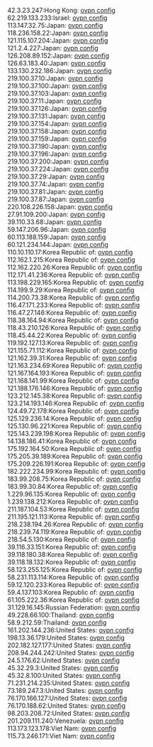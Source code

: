 42.3.23.247:Hong Kong: [ovpn config](vpn/42_3_23_247.ovpn)  
62.219.133.233:Israel: [ovpn config](vpn/62_219_133_233.ovpn)  
113.147.32.75:Japan: [ovpn config](vpn/113_147_32_75.ovpn)  
118.236.158.22:Japan: [ovpn config](vpn/118_236_158_22.ovpn)  
121.115.107.204:Japan: [ovpn config](vpn/121_115_107_204.ovpn)  
121.2.4.227:Japan: [ovpn config](vpn/121_2_4_227.ovpn)  
126.208.89.152:Japan: [ovpn config](vpn/126_208_89_152.ovpn)  
126.63.183.40:Japan: [ovpn config](vpn/126_63_183_40.ovpn)  
133.130.232.186:Japan: [ovpn config](vpn/133_130_232_186.ovpn)  
219.100.37.10:Japan: [ovpn config](vpn/219_100_37_10.ovpn)  
219.100.37.100:Japan: [ovpn config](vpn/219_100_37_100.ovpn)  
219.100.37.103:Japan: [ovpn config](vpn/219_100_37_103.ovpn)  
219.100.37.11:Japan: [ovpn config](vpn/219_100_37_11.ovpn)  
219.100.37.126:Japan: [ovpn config](vpn/219_100_37_126.ovpn)  
219.100.37.131:Japan: [ovpn config](vpn/219_100_37_131.ovpn)  
219.100.37.154:Japan: [ovpn config](vpn/219_100_37_154.ovpn)  
219.100.37.158:Japan: [ovpn config](vpn/219_100_37_158.ovpn)  
219.100.37.159:Japan: [ovpn config](vpn/219_100_37_159.ovpn)  
219.100.37.190:Japan: [ovpn config](vpn/219_100_37_190.ovpn)  
219.100.37.196:Japan: [ovpn config](vpn/219_100_37_196.ovpn)  
219.100.37.200:Japan: [ovpn config](vpn/219_100_37_200.ovpn)  
219.100.37.224:Japan: [ovpn config](vpn/219_100_37_224.ovpn)  
219.100.37.29:Japan: [ovpn config](vpn/219_100_37_29.ovpn)  
219.100.37.74:Japan: [ovpn config](vpn/219_100_37_74.ovpn)  
219.100.37.81:Japan: [ovpn config](vpn/219_100_37_81.ovpn)  
219.100.37.87:Japan: [ovpn config](vpn/219_100_37_87.ovpn)  
220.108.226.158:Japan: [ovpn config](vpn/220_108_226_158.ovpn)  
27.91.109.200:Japan: [ovpn config](vpn/27_91_109_200.ovpn)  
39.110.33.68:Japan: [ovpn config](vpn/39_110_33_68.ovpn)  
59.147.206.96:Japan: [ovpn config](vpn/59_147_206_96.ovpn)  
60.113.188.159:Japan: [ovpn config](vpn/60_113_188_159.ovpn)  
60.121.234.144:Japan: [ovpn config](vpn/60_121_234_144.ovpn)  
110.10.110.17:Korea Republic of: [ovpn config](vpn/110_10_110_17.ovpn)  
112.162.1.215:Korea Republic of: [ovpn config](vpn/112_162_1_215.ovpn)  
112.162.220.26:Korea Republic of: [ovpn config](vpn/112_162_220_26.ovpn)  
112.171.41.236:Korea Republic of: [ovpn config](vpn/112_171_41_236.ovpn)  
113.198.229.165:Korea Republic of: [ovpn config](vpn/113_198_229_165.ovpn)  
114.199.9.29:Korea Republic of: [ovpn config](vpn/114_199_9_29.ovpn)  
114.200.73.38:Korea Republic of: [ovpn config](vpn/114_200_73_38.ovpn)  
116.47.171.233:Korea Republic of: [ovpn config](vpn/116_47_171_233.ovpn)  
116.47.27.146:Korea Republic of: [ovpn config](vpn/116_47_27_146.ovpn)  
118.38.164.94:Korea Republic of: [ovpn config](vpn/118_38_164_94.ovpn)  
118.43.210.126:Korea Republic of: [ovpn config](vpn/118_43_210_126.ovpn)  
118.45.44.22:Korea Republic of: [ovpn config](vpn/118_45_44_22.ovpn)  
119.192.127.13:Korea Republic of: [ovpn config](vpn/119_192_127_13.ovpn)  
121.155.71.112:Korea Republic of: [ovpn config](vpn/121_155_71_112.ovpn)  
121.162.39.31:Korea Republic of: [ovpn config](vpn/121_162_39_31.ovpn)  
121.163.234.69:Korea Republic of: [ovpn config](vpn/121_163_234_69.ovpn)  
121.167.164.193:Korea Republic of: [ovpn config](vpn/121_167_164_193.ovpn)  
121.168.141.99:Korea Republic of: [ovpn config](vpn/121_168_141_99.ovpn)  
121.188.176.146:Korea Republic of: [ovpn config](vpn/121_188_176_146.ovpn)  
123.212.145.38:Korea Republic of: [ovpn config](vpn/123_212_145_38.ovpn)  
123.214.193.146:Korea Republic of: [ovpn config](vpn/123_214_193_146.ovpn)  
124.49.72.178:Korea Republic of: [ovpn config](vpn/124_49_72_178.ovpn)  
125.129.236.14:Korea Republic of: [ovpn config](vpn/125_129_236_14.ovpn)  
125.130.96.221:Korea Republic of: [ovpn config](vpn/125_130_96_221.ovpn)  
125.143.239.198:Korea Republic of: [ovpn config](vpn/125_143_239_198.ovpn)  
14.138.186.41:Korea Republic of: [ovpn config](vpn/14_138_186_41.ovpn)  
175.192.164.50:Korea Republic of: [ovpn config](vpn/175_192_164_50.ovpn)  
175.205.39.189:Korea Republic of: [ovpn config](vpn/175_205_39_189.ovpn)  
175.209.226.191:Korea Republic of: [ovpn config](vpn/175_209_226_191.ovpn)  
182.222.234.99:Korea Republic of: [ovpn config](vpn/182_222_234_99.ovpn)  
183.99.208.75:Korea Republic of: [ovpn config](vpn/183_99_208_75.ovpn)  
183.99.30.84:Korea Republic of: [ovpn config](vpn/183_99_30_84.ovpn)  
1.229.96.135:Korea Republic of: [ovpn config](vpn/1_229_96_135.ovpn)  
1.239.138.212:Korea Republic of: [ovpn config](vpn/1_239_138_212.ovpn)  
211.187.104.53:Korea Republic of: [ovpn config](vpn/211_187_104_53.ovpn)  
211.195.121.113:Korea Republic of: [ovpn config](vpn/211_195_121_113.ovpn)  
218.238.194.26:Korea Republic of: [ovpn config](vpn/218_238_194_26.ovpn)  
218.239.74.119:Korea Republic of: [ovpn config](vpn/218_239_74_119.ovpn)  
218.54.5.130:Korea Republic of: [ovpn config](vpn/218_54_5_130.ovpn)  
39.116.33.151:Korea Republic of: [ovpn config](vpn/39_116_33_151.ovpn)  
39.118.180.38:Korea Republic of: [ovpn config](vpn/39_118_180_38.ovpn)  
39.118.18.132:Korea Republic of: [ovpn config](vpn/39_118_18_132.ovpn)  
58.123.255.125:Korea Republic of: [ovpn config](vpn/58_123_255_125.ovpn)  
58.231.113.114:Korea Republic of: [ovpn config](vpn/58_231_113_114.ovpn)  
59.12.120.233:Korea Republic of: [ovpn config](vpn/59_12_120_233.ovpn)  
59.4.137.103:Korea Republic of: [ovpn config](vpn/59_4_137_103.ovpn)  
61.105.222.36:Korea Republic of: [ovpn config](vpn/61_105_222_36.ovpn)  
31.129.16.145:Russian Federation: [ovpn config](vpn/31_129_16_145.ovpn)  
49.228.66.100:Thailand: [ovpn config](vpn/49_228_66_100.ovpn)  
58.9.212.59:Thailand: [ovpn config](vpn/58_9_212_59.ovpn)  
161.202.144.236:United States: [ovpn config](vpn/161_202_144_236.ovpn)  
198.13.36.179:United States: [ovpn config](vpn/198_13_36_179.ovpn)  
202.182.127.177:United States: [ovpn config](vpn/202_182_127_177.ovpn)  
208.94.244.242:United States: [ovpn config](vpn/208_94_244_242.ovpn)  
24.5.176.62:United States: [ovpn config](vpn/24_5_176_62.ovpn)  
45.32.29.3:United States: [ovpn config](vpn/45_32_29_3.ovpn)  
45.32.8.100:United States: [ovpn config](vpn/45_32_8_100.ovpn)  
71.231.214.235:United States: [ovpn config](vpn/71_231_214_235.ovpn)  
73.189.247.3:United States: [ovpn config](vpn/73_189_247_3.ovpn)  
76.170.166.127:United States: [ovpn config](vpn/76_170_166_127.ovpn)  
76.170.188.62:United States: [ovpn config](vpn/76_170_188_62.ovpn)  
98.203.208.72:United States: [ovpn config](vpn/98_203_208_72.ovpn)  
201.209.111.240:Venezuela: [ovpn config](vpn/201_209_111_240.ovpn)  
113.173.123.178:Viet Nam: [ovpn config](vpn/113_173_123_178.ovpn)  
115.73.246.171:Viet Nam: [ovpn config](vpn/115_73_246_171.ovpn)  
